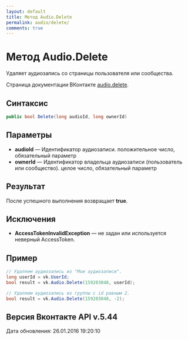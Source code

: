 ```yaml
---
layout: default
title: Метод Audio.Delete
permalink: audio/delete/
comments: true
---
```

# Метод Audio.Delete
Удаляет аудиозапись со страницы пользователя или сообщества.

Страница документации ВКонтакте [audio.delete](https://vk.com/dev/audio.delete).

## Синтаксис
``` csharp
public bool Delete(long audioId, long ownerId)
```

## Параметры
+ **audioId** — Идентификатор аудиозаписи. положительное число, обязательный параметр
+ **ownerId** — Идентификатор владельца аудиозаписи (пользователь или сообщество). целое число, обязательный параметр

## Результат
После успешного выполнения возвращает **true**.

## Исключения
+ **AccessTokenInvalidException** — не задан или используется неверный AccessToken.

## Пример
```csharp
// Удаляем аудиозапись из "Мои аудиозаписи".
long userId = vk.UserId;
bool result = vk.Audio.Delete(159203048, userId);

// Удаляем аудиозапись из группы с id равным 2.
bool result = vk.Audio.Delete(159203048, -2);
```

## Версия Вконтакте API v.5.44
Дата обновления: 26.01.2016 19:20:10
